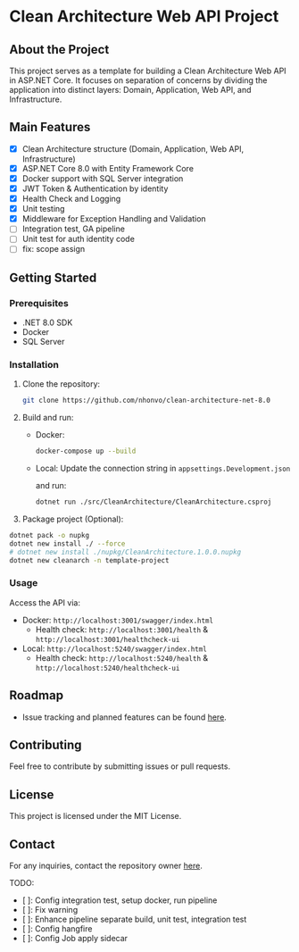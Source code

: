 # Clean Architecture Web API Project

## About the Project

This project serves as a template for building a Clean Architecture Web API in ASP.NET Core. It focuses on separation of concerns by dividing the application into distinct layers: Domain, Application, Web API, and Infrastructure.

## Main Features

- [x] Clean Architecture structure (Domain, Application, Web API, Infrastructure)
- [x] ASP.NET Core 8.0 with Entity Framework Core
- [x] Docker support with SQL Server integration
- [x] JWT Token & Authentication by identity
- [x] Health Check and Logging
- [x] Unit testing
- [x] Middleware for Exception Handling and Validation
- [ ] Integration test, GA pipeline
- [ ] Unit test for auth identity code 
- [ ] fix: scope assign

## Getting Started

### Prerequisites

- .NET 8.0 SDK
- Docker
- SQL Server

### Installation

1. Clone the repository:

   ```bash
   git clone https://github.com/nhonvo/clean-architecture-net-8.0
   ```

2. Build and run:

   - Docker:

     ```bash
     docker-compose up --build
     ```

   - Local: Update the connection string in `appsettings.Development.json`

     and run:

     ```bash
     dotnet run ./src/CleanArchitecture/CleanArchitecture.csproj
     ```

3. Package project (Optional):

```bash
dotnet pack -o nupkg
dotnet new install ./ --force
# dotnet new install ./nupkg/CleanArchitecture.1.0.0.nupkg
dotnet new cleanarch -n template-project
```

### Usage

Access the API via:

- Docker: `http://localhost:3001/swagger/index.html`
  - Health check: `http://localhost:3001/health` & `http://localhost:3001/healthcheck-ui`
- Local: `http://localhost:5240/swagger/index.html`
  - Health check: `http://localhost:5240/health` & `http://localhost:5240/healthcheck-ui`

## Roadmap

- Issue tracking and planned features can be found [here](https://github.com/nhonvo/clean-architecture-net-8.0/issues).

## Contributing

Feel free to contribute by submitting issues or pull requests.

## License

This project is licensed under the MIT License.

## Contact

For any inquiries, contact the repository owner [here](https://github.com/nhonvo).

TODO:

- [ ]: Config integration test, setup docker, run pipeline
- [ ]: Fix warning
- [ ]: Enhance pipeline separate build, unit test, integration test
- [ ]: Config hangfire
- [ ]: Config Job apply sidecar
